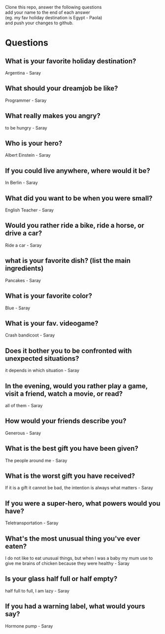 Clone this repo, answer the following questions \
add your name to the end of each answer \
(eg. my fav holiday destination is Egypt - Paola)\
and push your changes to github.

# Questions

## What is your favorite holiday destination? 
Argentina - Saray
## What should your dreamjob be like?
Programmer - Saray
## What really makes you angry?
to be hungry - Saray
## Who is your hero?
Albert Einstein - Saray
## If you could live anywhere, where would it be?
In Berlin - Saray
## What did you want to be when you were small?
English Teacher - Saray
## Would you rather ride a bike, ride a horse, or drive a car?
Ride a car - Saray
## what is your favorite dish? (list the main ingredients)
Pancakes - Saray
## What is your favorite color?
Blue - Saray
## What is your fav. videogame?
Crash bandicoot - Saray
## Does it bother you to be confronted with unexpected situations?
it depends in which situation - Saray
## In the evening, would you rather play a game, visit a friend, watch a movie, or read? 
all of them - Saray
## How would your friends describe you?
Generous - Saray
## What is the best gift you have been given?
The people around me - Saray
## What is the worst gift you have received?
If it is a gift it cannot be bad, the intention is always what matters - Saray
## If you were a super-hero, what powers would you have?
Teletransportation - Saray
## What's the most unusual thing you've ever eaten?
I do not like to eat unusual things, but when I was a baby my mum use to give me brains of chicken because they were healthy - Saray
## Is your glass half full or half empty?
half full to full, I am lazy - Saray
## If you had a warning label, what would yours say?
Hormone pump - Saray
